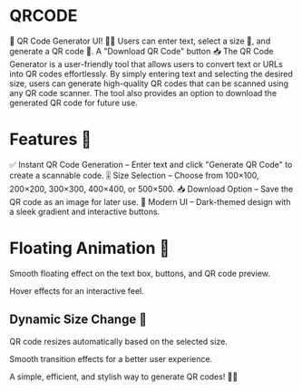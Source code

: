 # QRCODE
🚀 QR Code Generator UI! 🔲✨ Users can enter text, select a size 📏, and generate a QR code 🎉. A "Download QR Code" button 📥
The QR Code Generator is a user-friendly tool that allows users to convert text or URLs into QR codes effortlessly. By simply entering text and selecting the desired size, users can generate high-quality QR codes that can be scanned using any QR code scanner. The tool also provides an option to download the generated QR code for future use.

# Features 🌟
✅ Instant QR Code Generation – Enter text and click "Generate QR Code" to create a scannable code.
🎚️ Size Selection – Choose from 100×100, 200×200, 300×300, 400×400, or 500×500.
📥 Download Option – Save the QR code as an image for later use.
🎨 Modern UI – Dark-themed design with a sleek gradient and interactive buttons.

# Floating Animation 🌊
Smooth floating effect on the text box, buttons, and QR code preview.

Hover effects for an interactive feel.

## Dynamic Size Change 🔄
QR code resizes automatically based on the selected size.

Smooth transition effects for a better user experience.

A simple, efficient, and stylish way to generate QR codes! 🚀💡
